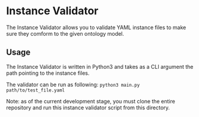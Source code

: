 # Instance Validator

The Instance Validator allows you to validate YAML instance files to make sure they comform to the given ontology model.

## Usage
The Instance Validator is written in Python3 and takes as a CLI argument the path pointing to the instance files.

The validator can be run as following: `python3 main.py path/to/test_file.yaml`

Note: as of the current development stage, you must clone the entire repository and run this instance validator script from this directory.
